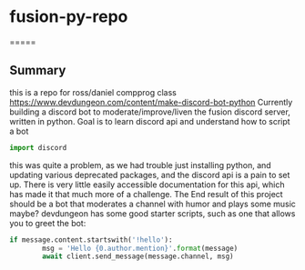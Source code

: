 # fusion-py-repo
=====
## Summary
this is a repo for ross/daniel compprog class
https://www.devdungeon.com/content/make-discord-bot-python
Currently building a discord bot to moderate/improve/liven the fusion discord server, written in python.
Goal is to learn discord api and understand how to script a bot
```python
import discord
```
this was quite a problem, as we had trouble just installing python, and updating various deprecated packages, and the discord api is a pain to set up. There is very little easily accessible documentation for this api, which has made it that much more of a challenge.
The End result of this project should be a bot that moderates a channel with humor and plays some music maybe? 
devdungeon has some good starter scripts, such as one that allows you to greet the bot:
```python
if message.content.startswith('!hello'):
        msg = 'Hello {0.author.mention}'.format(message)
        await client.send_message(message.channel, msg)
```

